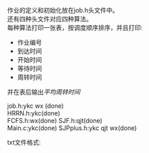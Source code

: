 作业的定义和初始化放在job.h头文件中。  
还有四种头文件对应四种算法。  
每种算法打印一张表，按调度顺序排序，并且打印:
- 作业编号
- 到达时间
- 开始时间
- 等待时间
- 周转时间

并在表后输出*平均周转时间*   

job.h:ykc wx (done)  
HRRN.h:ykc(done)  
FCFS.h:wx(done)
SJF.h:qjt(done)  
Main.c:ykc(done)
SJPplus.h:ykc qjt wx(done)

txt文件格式:
